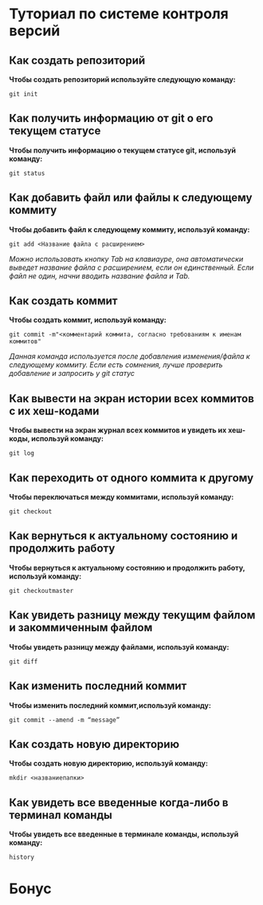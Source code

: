# Туториал по системе контроля версий #

## Как создать репозиторий ##

**Чтобы создать репозиторий используйте следующую команду:**

```
git init
```
## Как получить информацию от git о его текущем статусе ##
**Чтобы получить информацию о текущем статусе git, используй команду:**
```
git status
```
## Как добавить файл или файлы к следующему коммиту  ##
**Чтобы добавить файл к следующему коммиту, используй команду:**
```
git add <Название файла с расширением>
```
*Можно использовать кнопку Tab на клавиауре, она автоматически выведет название файла с расширением, если он единственный. Если файл не один, начни вводить название файла и Tab.*

## Как создать коммит ##
**Чтобы создать коммит, используй команду:**
```
git commit -m"<комментарий коммита, согласно требованиям к именам коммитов"
```
*Данная команда используется после добавления изменения/файла к следующему коммиту. Если есть сомнения, лучше проверить добавление и запросить у git статус*
## Как вывести на экран истории всех коммитов с их хеш-кодами ##
**Чтобы вывести на экран журнал всех коммитов и увидеть их хеш-коды, используй команду:**
```
git log
```
## Как переходить от одного коммита к другому ##
**Чтобы переключаться между коммитами, используй команду:**
```
git checkout
```
## Как вернуться к актуальному состоянию и продолжить работу ##
**Чтобы вернуться к актуальному состоянию и продолжить работу, используй команду:**
```
git checkoutmaster
```
## Как увидеть разницу между текущим файлом и закоммиченным файлом ##
**Чтобы увидеть разницу между файлами, используй команду:**
```
git diff
```
## Как изменить последний коммит ##
**Чтобы изменить последний коммит,используй команду:**
```
git commit --amend -m “message”
```
## Как создать новую директорию ##
**Чтобы создать новую директорию, используй команду:**
```
mkdir <названиепапки>
```
## Как увидеть все введенные когда-либо в терминал команды ##
**Чтобы увидеть все введенные в терминале команды, используй команду:**
```
history
```
# Бонус #